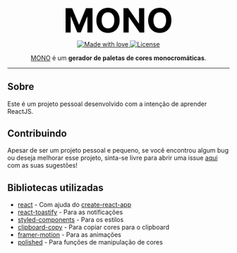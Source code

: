 <p align="center">
  <img src="https://raw.githubusercontent.com/luizdemoraes/mono/master/public/MONO.png" width="240" />
</p>

<p align="center">
  <a href="#">
    <img src="https://img.shields.io/badge/made%20with-love-E760A4.svg?style=flat-square" alt="Made with love">
  </a>
  <a href="#">
    <img src="https://img.shields.io/github/license/luizdemoraes/mono?style=flat-square" alt="License">
  </a>
</p>

<p align="center">
  <a href="https://mono.luizdemoraes.dev" rel="noopener noreferrer" target="_blank">MONO</a> é um <strong>gerador de paletas de cores monocromáticas</strong>.
</p>

---

## Sobre

Este é um projeto pessoal desenvolvido com a intenção de aprender ReactJS.

## Contribuindo

Apesar de ser um projeto pessoal e pequeno, se você encontrou algum bug ou deseja melhorar esse projeto, sinta-se livre para abrir uma issue [aqui](https://github.com/luizdemoraes/mono/issues) com as suas sugestões!

## Bibliotecas utilizadas

- [react](https://reactjs.org/) - Com ajuda do [create-react-app](https://create-react-app.dev/)
- [react-toastify](https://fkhadra.github.io/react-toastify/) - Para as notificações
- [styled-components](https://www.styled-components.com/) - Para os estilos
- [clipboard-copy](https://github.com/feross/clipboard-copy) - Para copiar cores para o clipboard
- [framer-motion](https://github.com/feross/clipboard-copy) - Para as animações
- [polished](https://polished.js.org/) - Para funções de manipulação de cores
